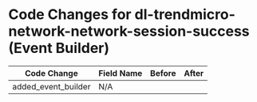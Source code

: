 # Code Changes for dl-trendmicro-network-network-session-success (Event Builder)

| Code Change | Field Name | Before | After |
|-------------|------------|--------|-------|
| added_event_builder | N/A |  |  |